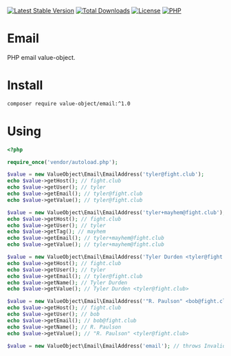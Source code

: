 [![Latest Stable Version](https://img.shields.io/packagist/v/value-object/email.svg?style=flat-square)](https://packagist.org/packages/value-object/email)
[![Total Downloads](https://img.shields.io/packagist/dt/value-object/email.svg?style=flat-square)](https://packagist.org/packages/value-object/email/stats)
[![License](https://img.shields.io/packagist/l/value-object/email.svg?style=flat-square)](https://github.com/php-value-object/email/blob/master/LICENSE)
[![PHP](https://img.shields.io/packagist/php-v/value-object/email.svg?style=flat-square)](https://php.net)

# Email

PHP email value-object.

# Install

```bash
composer require value-object/email:^1.0
```

# Using

```php
<?php

require_once('vendor/autoload.php');

$value = new ValueObject\Email\EmailAddress('tyler@fight.club');
echo $value->getHost(); // fight.club
echo $value->getUser(); // tyler
echo $value->getEmail(); // tyler@fight.club
echo $value->getValue(); // tyler@fight.club

$value = new ValueObject\Email\EmailAddress('tyler+mayhem@fight.club');
echo $value->getHost(); // fight.club
echo $value->getUser(); // tyler
echo $value->getTag(); // mayhem
echo $value->getEmail(); // tyler+mayhem@fight.club
echo $value->getValue(); // tyler+mayhem@fight.club

$value = new ValueObject\Email\EmailAddress('Tyler Durden <tyler@fight.club>');
echo $value->getHost(); // fight.club
echo $value->getUser(); // tyler
echo $value->getEmail(); // tyler@fight.club
echo $value->getName(); // Tyler Durden
echo $value->getValue(); // Tyler Durden <tyler@fight.club>

$value = new ValueObject\Email\EmailAddress('"R. Paulson" <bob@fight.club>');
echo $value->getHost(); // fight.club
echo $value->getUser(); // bob
echo $value->getEmail(); // bob@fight.club
echo $value->getName(); // R. Paulson
echo $value->getValue(); // "R. Paulson" <tyler@fight.club>

$value = new ValueObject\Email\EmailAddress('email'); // throws InvalidArgumentException
```
